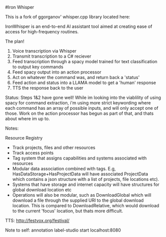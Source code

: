#Iron Whisper

This is a fork of ggorganov' whisper.cpp library located here: 

IronWhisper is an end-to-end AI assistant tool aimed at creating ease of access for high-frequency routines. 

The plan! 
1. Voice transcription via Whisper 
2. Transmit transcription to a C# reciever
3. Feed transcription through a spacy model trained for text classification to output key commands
4. Feed spacy output into an action processor
5. Act on whatever the command was, and return back a 'status'
6. Feed action and status into a LLAMA model to get a 'human' response
7. TTS the response back to the user

Status: 
Steps 1&2 have gone well! While im looking into the viablility of using spacy for command extraction, i'm using more strict keywording where each command has an array of possible inputs, and will only accept one of those. 
Work on the action processor has begun as part of that, and thats about where im up to. 

Notes:

Resource Registry
- Track projects, files and other resources
- Track access points
- Tag system that assigns capabilities and systems associated with resources
- Modular data association combined with tags. E.g, HasDataStorage+HasProjectData will have associated ProjectData which contains a json structure with a list of projects, file locations etc).
- Systems that have storage and internet capacity will have structures for global download location etc
- Operations will also be modular, such as DownloadGlobal which will download a file through the supplied URI to the global download location. This is compared to DownloadRelative, which would download to the current 'focus' location, but thats more difficult. 


TTS:
http://festvox.org/festival/

Note to self: annotation
label-studio start
localhost:8080
